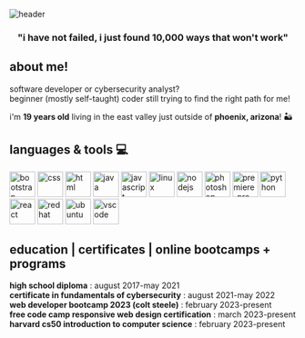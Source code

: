 ![header](https://capsule-render.vercel.app/api?type=wave&color=gradient&customColorList=2,12,12,12,14,19,20,21,22,24,24&height=200&section=header&text=welcome%20to%20my%20[coding]%20universe&fontSize=50&animation=twinkling)

<!--idx colors i want: 2 9? 12 12 12 14 19 20 21 22 24 24 -->

<main>
<h3 align="center">
 "i have not failed, i just found 10,000 ways that won't work"
  </h3>

  

<!-- figure out how to add currently listening to spotify stats & github stats

<p>about me!</p>
[![spotify-github-profile](https://spotify-github-profile.vercel.app/api/view?uid=2o9uq4wychz2lhc5z2nmvu934&cover_image=true&theme=natemoo-re&show_offline=false&background_color=121212&interchange=false&bar_color=53b14f&bar_color_cover=false)](https://github.com/kittinan/spotify-github-profile) 

-->
## about me!
software developer or cybersecurity analyst?  
beginner (mostly self-taught) coder still trying to find the right path for me!

i'm **19 years old** living in the east valley just outside of **phoenix, arizona**! 🏜️


<h2>
  languages & tools 💻
  </h2>
  <p align="left">
  <img src="https://cdn.jsdelivr.net/gh/devicons/devicon/icons/bootstrap/bootstrap-original.svg" alt="bootstrap" width="45" height="45"/>
  <img src="https://cdn.jsdelivr.net/gh/devicons/devicon/icons/css3/css3-original.svg" alt="css" width="45" height="45" />
  <img src="https://cdn.jsdelivr.net/gh/devicons/devicon/icons/html5/html5-plain-wordmark.svg" alt="html" width="45" height="45" />
  <img src="https://cdn.jsdelivr.net/gh/devicons/devicon/icons/java/java-original.svg" alt="java" width="45" height="45" />
  <img src="https://cdn.jsdelivr.net/gh/devicons/devicon/icons/javascript/javascript-original.svg" alt="javascript" width="45" height="45" />
  <img src="https://cdn.jsdelivr.net/gh/devicons/devicon/icons/linux/linux-original.svg" alt="linux" width="45" height="45" />
  <img src="https://cdn.jsdelivr.net/gh/devicons/devicon/icons/nodejs/nodejs-original.svg" alt="nodejs" width="45" height="45" />
  <img src="https://cdn.jsdelivr.net/gh/devicons/devicon/icons/photoshop/photoshop-plain.svg" alt="photoshop" width="45" height="45" />
  <img src="https://cdn.jsdelivr.net/gh/devicons/devicon/icons/premierepro/premierepro-plain.svg" alt="premiere-pro" width="45" height="45"/>
  <img src="https://cdn.jsdelivr.net/gh/devicons/devicon/icons/python/python-original.svg" alt="python" width="45" height="45"/>
  <img src="https://cdn.jsdelivr.net/gh/devicons/devicon/icons/react/react-original.svg" alt="react" width="45" height="45" />
  <img src="https://cdn.jsdelivr.net/gh/devicons/devicon/icons/redhat/redhat-original.svg" alt="redhat" width="45" height="45" />
  <img src="https://cdn.jsdelivr.net/gh/devicons/devicon/icons/ubuntu/ubuntu-plain.svg" alt="ubuntu" width="45" height="45" />
  <img src="https://cdn.jsdelivr.net/gh/devicons/devicon/icons/vscode/vscode-original.svg" alt="vscode" width="45" height="45" />
  </p>


education | certificates | online bootcamps + programs
--
__high school diploma__ : august 2017-may 2021  
__certificate in fundamentals of cybersecurity__ : august 2021-may 2022  
__web developer bootcamp 2023 (colt steele)__ : february 2023-present  
__free code camp responsive web design certification__ : march 2023-present  
__harvard cs50 introduction to computer science__ : february 2023-present  


  
  </main>

  
  


<!--
**matchajoon/matchajoon** is a ✨ _special_ ✨ repository because its `README.md` (this file) appears on your GitHub profile.

Here are some ideas to get you started:

- 🔭 I’m currently working on ...
- 🌱 I’m currently learning ...
- 👯 I’m looking to collaborate on ...
- 🤔 I’m looking for help with ...
- 💬 Ask me about ...
- 📫 How to reach me: ...
- 😄 Pronouns: ...
- ⚡ Fun fact: ...
-->
